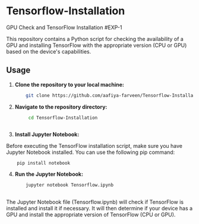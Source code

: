 # Tensorflow-Installation
GPU Check and TensorFlow Installation #EXP-1

This repository contains a Python script for checking the availability of a GPU and installing TensorFlow with the appropriate version (CPU or GPU) based on the device's capabilities.

## Usage

1. **Clone the repository to your local machine:**

   ```bash
       git clone https://github.com/aafiya-farveen/Tensorflow-Installation.git

2. **Navigate to the repository directory:**

   ```bash
        cd Tensorflow-Installation
        
3. **Install Jupyter Notebook:**

Before executing the TensorFlow installation script, make sure you have Jupyter Notebook installed. You can use the following pip command:
    
        pip install notebook
        
4. **Run the Jupyter Notebook:**

    ```bash
        jupyter notebook Tensorflow.ipynb
        
The Jupyter Notebook file (Tensorflow.ipynb) will check if TensorFlow is installed and install it if necessary. It will then determine if your device has a GPU and install the appropriate version of TensorFlow (CPU or GPU).
